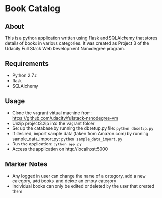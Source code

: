 # Book Catalog

## About
This is a python application written using Flask and SQLAlchemy that stores
details of books in various categories. It was created as Project 3 of the
Udacity Full Stack Web Development Nanodegree program.

## Requirements
- Python 2.7.x
- flask
- SQLAlchemy

## Usage
- Clone the vagrant virtual machine from:
https://github.com/udacity/fullstack-nanodegree-vm
- Unzip project3.zip into the vagrant folder
- Set up the database by running the dbsetup.py file:
```python dbsetup.py```
- If desired, import sample data (taken from Amazon.com) by running
sample_data_import.py:
```python sample_data_import.py```
- Run the application:
```python app.py```
- Access the application on http://localhost:5000

## Marker Notes
- Any logged in user can change the name of a category, add a new category,
add books, and delete an empty category
- Individual books can only be edited or deleted by the user that created them
